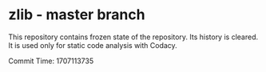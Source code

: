 # zlib - master branch

This repository contains frozen state of the repository.
Its history is cleared. It is used only for static code
analysis with Codacy.

Commit Time: 1707113735